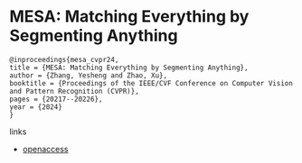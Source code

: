 # MESA: Matching Everything by Segmenting Anything

```
@inproceedings{mesa_cvpr24,
title = {MESA: Matching Everything by Segmenting Anything},
author = {Zhang, Yesheng and Zhao, Xu},
booktitle = {Proceedings of the IEEE/CVF Conference on Computer Vision and Pattern Recognition (CVPR)},
pages = {20217--20226},
year = {2024}
}
```

links
- [openaccess](https://openaccess.thecvf.com//content/CVPR2024/html/Zhang_MESA_Matching_Everything_by_Segmenting_Anything_CVPR_2024_paper.html)
